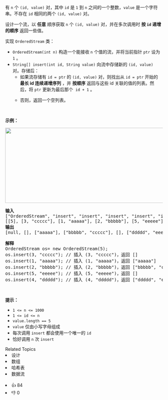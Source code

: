 <p>有 <code>n</code> 个 <code>(id, value)</code> 对，其中 <code>id</code> 是 <code>1</code> 到 <code>n</code> 之间的一个整数，<code>value</code> 是一个字符串。不存在 <code>id</code> 相同的两个&nbsp;<code>(id, value)</code> 对。</p>

<p>设计一个流，以 <strong>任意</strong> 顺序获取 <code>n</code>&nbsp;个&nbsp;<code>(id, value)</code>&nbsp;对，并在多次调用时 <strong>按 <code>id</code> 递增的顺序</strong> 返回一些值。</p>

<p>实现 <code>OrderedStream</code> 类：</p>

<ul> 
 <li><code>OrderedStream(int n)</code> 构造一个能接收 <code>n</code> 个值的流，并将当前指针 <code>ptr</code> 设为 <code>1</code> 。</li> 
 <li><code>String[] insert(int id, String value)</code> 向流中存储新的 <code>(id, value)</code> 对。存储后： 
  <ul> 
   <li>如果流存储有 <code>id = ptr</code> 的 <code>(id, value)</code> 对，则找出从 <code>id = ptr</code> 开始的 <strong>最长 id 连续递增序列</strong> ，并 <strong>按顺序</strong> 返回与这些 id 关联的值的列表。然后，将 <code>ptr</code> 更新为最后那个&nbsp; <code>id + 1</code>&nbsp;。</li> 
   <li> <p>否则，返回一个空列表。</p> </li> 
  </ul> </li> 
</ul>

<p>&nbsp;</p>

<p><strong>示例：</strong></p>

<p><strong><img alt="" src="https://assets.leetcode-cn.com/aliyun-lc-upload/uploads/2020/11/15/q1.gif" style="width: 682px; height: 240px;" /></strong></p>

<pre>
<strong>输入</strong>
["OrderedStream", "insert", "insert", "insert", "insert", "insert"]
[[5], [3, "ccccc"], [1, "aaaaa"], [2, "bbbbb"], [5, "eeeee"], [4, "ddddd"]]
<strong>输出</strong>
[null, [], ["aaaaa"], ["bbbbb", "ccccc"], [], ["ddddd", "eeeee"]]

<strong>解释</strong>
OrderedStream os= new OrderedStream(5);
os.insert(3, "ccccc"); // 插入 (3, "ccccc")，返回 []
os.insert(1, "aaaaa"); // 插入 (1, "aaaaa")，返回 ["aaaaa"]
os.insert(2, "bbbbb"); // 插入 (2, "bbbbb")，返回 ["bbbbb", "ccccc"]
os.insert(5, "eeeee"); // 插入 (5, "eeeee")，返回 []
os.insert(4, "ddddd"); // 插入 (4, "ddddd")，返回 ["ddddd", "eeeee"]
</pre>

<p>&nbsp;</p>

<p><strong>提示：</strong></p>

<ul> 
 <li><code>1 &lt;= n &lt;= 1000</code></li> 
 <li><code>1 &lt;= id &lt;= n</code></li> 
 <li><code>value.length == 5</code></li> 
 <li><code>value</code> 仅由小写字母组成</li> 
 <li>每次调用 <code>insert</code> 都会使用一个唯一的 <code>id</code></li> 
 <li>恰好调用 <code>n</code> 次 <code>insert</code></li> 
</ul>

<div><div>Related Topics</div><div><li>设计</li><li>数组</li><li>哈希表</li><li>数据流</li></div></div><br><div><li>👍 84</li><li>👎 0</li></div>